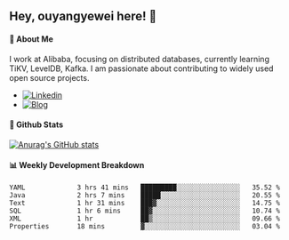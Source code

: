 ## Hey, ouyangyewei here! :wave:

#### :rocket: About Me
I work at Alibaba, focusing on distributed databases, currently learning TiKV, LevelDB, Kafka. I am passionate about contributing to widely used open source projects.

- [![Linkedin](https://img.shields.io/badge/LinkedIn-ouyangyewei-blue)](https://www.linkedin.com/in/ouyangyewei/)
- [![Blog](https://img.shields.io/badge/Blog-yeweiouyang-orange)](https://blog.csdn.net/yeweiouyang)

#### :star2: Github Stats
[![Anurag's GitHub stats](https://github-readme-stats.vercel.app/api?username=ouyangyewei&show_icons=true&cache_seconds=3600&theme=tokyonight)](https://github.com/anuraghazra/github-readme-stats)

#### :bar_chart: Weekly Development Breakdown
<!--START_SECTION:waka-->

```text
YAML             3 hrs 41 mins   █████████░░░░░░░░░░░░░░░░   35.52 %
Java             2 hrs 7 mins    █████░░░░░░░░░░░░░░░░░░░░   20.55 %
Text             1 hr 31 mins    ███▓░░░░░░░░░░░░░░░░░░░░░   14.75 %
SQL              1 hr 6 mins     ██▓░░░░░░░░░░░░░░░░░░░░░░   10.74 %
XML              1 hr            ██▒░░░░░░░░░░░░░░░░░░░░░░   09.66 %
Properties       18 mins         ▓░░░░░░░░░░░░░░░░░░░░░░░░   03.04 %
```

<!--END_SECTION:waka-->
